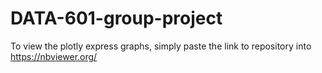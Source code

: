 # DATA-601-group-project

To view the plotly express graphs, simply paste the link to repository into https://nbviewer.org/
